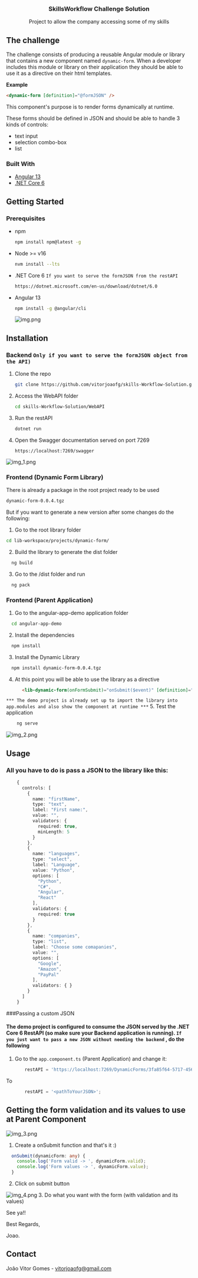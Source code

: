<h3 align="center">SkillsWorkflow Challenge Solution</h3>

  <p align="center">
    Project to allow the company accessing some of my skills 
    <br /> 
  </p>

## The challenge

The challenge consists of producing a reusable Angular module or library that contains a new component named `dynamic-form`.
When a developer includes this module or library on their application they should be able to use it as a directive on their html templates.

**Example**
```html
<dynamic-form [definition]="@formJSON" />
```

This component's purpose is to render forms dynamically at runtime.

These forms should be defined in JSON and should be able to handle 3 kinds of controls:
* text input
* selection combo-box
* list

### Built With
* [Angular 13](https://angular.io/)
* [.NET Core 6](https://docs.microsoft.com/pt-br/dotnet/core/compatibility/6.0)

<!-- GETTING STARTED -->
## Getting Started
### Prerequisites

* npm
  ```sh
  npm install npm@latest -g
  ```
* Node >= v16
  ```sh
  nvm install --lts
  ```
* .NET Core 6 `If you want to serve the formJSON from the restAPI`
  ```sh
  https://dotnet.microsoft.com/en-us/download/dotnet/6.0
  ```
* Angular 13
  ```sh
  npm install -g @angular/cli
  ```
  ![img.png](img.png)

## Installation
### Backend `Only if you want to serve the formJSON object from the API)`
1. Clone the repo
   ```sh
   git clone https://github.com/vitorjoaofg/skills-Workflow-Solution.git
   ```
2. Access the WebAPI folder
   ```sh
   cd skills-Workflow-Solution/WebAPI
   ```
3. Run the restAPI
   ```sh
   dotnet run
   ```
4. Open the Swagger documentation served on port 7269
   ```link
   https://localhost:7269/swagger
   ```
   
![img_1.png](img_1.png)

### Frontend (Dynamic Form Library)
There is already a package in the root project ready to be used
  ```sh
  dynamic-form-0.0.4.tgz
  ```
But if you want to generate a new version after some changes do the following:

1. Go to the root library folder
  ```sh
  cd lib-workspace/projects/dynamic-form/
  ```
2. Build the library to generate the dist folder
```sh
  ng build
  ```
3. Go to the /dist folder and run
```sh
  ng pack
  ```

### Frontend (Parent Application)
1. Go to the angular-app-demo application folder
```sh
  cd angular-app-demo
  ```
2. Install the dependencies
```sh
  npm install
  ```
3. Install the Dynamic Library
```sh
  npm install dynamic-form-0.0.4.tgz
  ```
4. At this point you will be able to use the library as a directive
```html
      <lib-dynamic-form(onFormSubmit)="onSubmit($event)" [definition]="formJSON"></lib-dynamic-form>
  ```
`*** The demo project is already set up to import the library into app.modules and also show the component at runtime ***`
5. Test the application
```sh
    ng serve
  ```
![img_2.png](img_2.png)

<!-- USAGE EXAMPLES -->
## Usage
### All you have to do is pass a JSON to the library like this:
```ts
    {
      controls: [
        {
          name: "firstName",
          type: "text",
          label: "First name:",
          value: "",
          validators: {
            required: true,
            minLength: 5
          }
        },
        {
          name: "languages",
          type: "select",
          label: "Language",
          value: "Python",
          options: [
            "Python",
            "C#",
            "Angular",
            "React"
          ],
          validators: {
            required: true
          }
        },
        {
          name: "companies",
          type: "list",
          label: "Choose some comapanies",
          value: "",
          options: [
            "Google",
            "Amazon",
            "PayPal"
          ],
          validators: { }
        }
      ]
    }
  ```

###Passing a custom JSON
#### The demo project is configured to consume the JSON served by the .NET Core 6 RestAPI (so make sure your Backend application is running). `If you just want to pass a new JSON without needing the backend` , do the following
1. Go to the `app.component.ts` (Parent Application) and change it:
```ts
       restAPI = 'https://localhost:7269/DynamicForms/3fa85f64-5717-4562-b3fc-2c963f66afa6';
  ```
To
```ts
       restAPI = '<pathToYourJSON>';
  ```

## Getting the form validation and its values to use at Parent Component
![img_3.png](img_3.png)
1. Create a onSubmit function and that's it :)
```ts
  onSubmit(dynamicForm: any) {
    console.log('Form valid -> ', dynamicForm.valid);
    console.log('Form values -> ', dynamicForm.value);
  }
```
2. Click on submit button

![img_4.png](img_4.png)
3. Do what you want with the form (with validation and its values)

See ya!! 

Best Regards,

Joao.


<!-- CONTACT -->
## Contact

João Vitor Gomes - vitorjoaofg@gmail.com 


